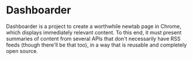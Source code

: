 Dashboarder
============

Dashboarder is a project to create a worthwhile newtab page in Chrome, which displays immediately relevant content. To this end, it must present summaries of content from several APIs that don't necessarily have RSS feeds (though there'll be that too), in a way that is reusable and completely open source.
